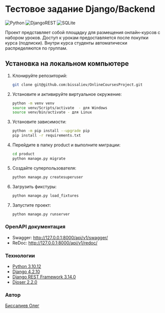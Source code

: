 
# Тестовое задание Django/Backend

![Python](https://img.shields.io/badge/python-3670A0?style=for-the-badge&logo=python&logoColor=ffdd54) ![DjangoREST](https://img.shields.io/badge/DJANGO-REST-ff1709?style=for-the-badge&logo=django&logoColor=white&color=ff1709&labelColor=gray) ![SQLite](https://img.shields.io/badge/sqlite-%2307405e.svg?style=for-the-badge&logo=sqlite&logoColor=white)

Проект представляет собой площадку для размещения онлайн-курсов с набором уроков. Доступ к урокам предоставляется после покупки курса (подписки). Внутри курса студенты автоматически распределяются по группам.

## __Установка на локальном компьютере__

1. Клонируйте репозиторий:

    ```bash
    git clone git@github.com:bissaliev/OnlineCoursesProject.git
    ```

2. Установите и активируйте виртуальное окружение:

    ```bash
    python -m venv venv
    source venv/Scripts/activate  - для Windows
    source venv/bin/activate - для Linux
    ```

3. Установите зависимости:

    ```bash
    python -m pip install --upgrade pip
    pip install -r requirements.txt
    ```

4. Перейдите в папку product и выполните миграции:

    ```bash
    cd product
    python manage.py migrate
    ```

5. Создайте суперпользователя:

    ```bash
    python manage.py createsuperuser
    ```

6. Загрузить фикстуры:

    ```bash
    python manage.py load_fixtures
    ```

7. Запустите проект:

    ```bash
    python manage.py runserver
    ```

### __OpenAPI документация__

* Swagger: http://127.0.0.1:8000/api/v1/swagger/
* ReDoc: http://127.0.0.1:8000/api/v1/redoc/

### __Технологии__

* [Python 3.10.12](https://www.python.org/doc/)
* [Django 4.2.10](https://docs.djangoproject.com/en/4.2/)
* [Django REST Framework  3.14.0](https://www.django-rest-framework.org/)
* [Djoser  2.2.0](https://djoser.readthedocs.io/en/latest/getting_started.html)

### __Автор__

[Биссалиев Олег](https://github.com/bissaliev)
